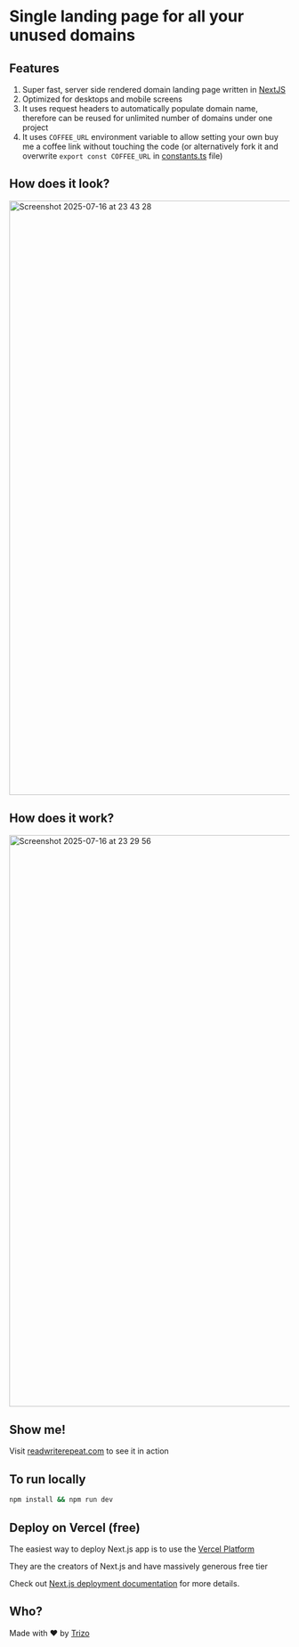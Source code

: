 # Single landing page for all your unused domains

## Features

1. Super fast, server side rendered domain landing page written in [NextJS](https://nextjs.org/)
2. Optimized for desktops and mobile screens
3. It uses request headers to automatically populate domain name, therefore can be reused for unlimited number of domains under one project
4. It uses `COFFEE_URL` environment variable to allow setting your own buy me a coffee link without touching the code (or alternatively fork it and overwrite `export const COFFEE_URL` in [constants.ts](https://github.com/trizoza/nextjs-domain-lander/blob/main/app/constants.ts) file)

## How does it look?

<img width="1709" height="1067" alt="Screenshot 2025-07-16 at 23 43 28" src="https://github.com/user-attachments/assets/982eb959-7ccd-414f-8a1c-fcea28783b18" />

## How does it work?

<img width="1710" height="1026" alt="Screenshot 2025-07-16 at 23 29 56" src="https://github.com/user-attachments/assets/6b14f9d0-eb53-4d76-bda9-cb0a20b7a356" />

## Show me!

Visit [readwriterepeat.com](https://readwriterepeat.com) to see it in action

## To run locally
```bash
npm install && npm run dev
```

## Deploy on Vercel (free)

The easiest way to deploy Next.js app is to use the [Vercel Platform](https://vercel.com/)

They are the creators of Next.js and have massively generous free tier

Check out [Next.js deployment documentation](https://nextjs.org/docs/app/building-your-application/deploying) for more details.

## Who?

Made with ❤️ by [Trizo](https://ko-fi.com/trizo)
